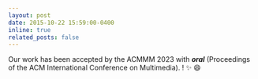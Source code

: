```yaml
---
layout: post
date: 2015-10-22 15:59:00-0400
inline: true
related_posts: false
---
```


Our work has been accepted by the ACMMM 2023 with ***oral*** (Proceedings of the ACM International Conference on Multimedia).
! :sparkles: :smile:
